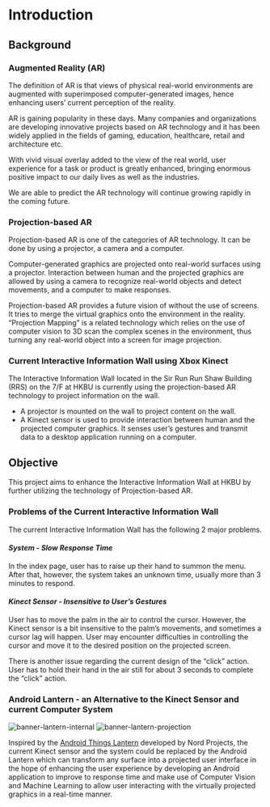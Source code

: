 # Introduction

## Background

### Augmented Reality (AR)
The definition of AR is that views of physical real-world environments are augmented with superimposed computer-generated images, hence enhancing users’ current perception of the reality.

AR is gaining popularity in these days. Many companies and organizations are developing innovative projects based on AR technology and it has been widely applied in the fields of gaming, education, healthcare, retail and architecture etc.

With vivid visual overlay added to the view of the real world, user experience for a task or product is greatly enhanced, bringing enormous positive impact to our daily lives as well as the industries.

We are able to predict the AR technology will continue growing rapidly in the coming future.

<!-- 
To include a reference, add the citation key shown in the references.bib file.
-->

### Projection-based AR
Projection-based AR is one of the categories of AR technology. It can be done by using a projector, a camera and a computer.

Computer-generated graphics are projected onto real-world surfaces using a projector. Interaction between human and the projected graphics are allowed by using a camera to recognize real-world objects and detect movements, and a computer to make responses.

Projection-based AR provides a future vision of without the use of screens. It tries to merge the virtual graphics onto the environment in the reality. “Projection Mapping” is a related technology which relies on the use of computer vision to 3D scan the complex scenes in the environment, thus turning any real-world object into a screen for image projection.

### Current Interactive Information Wall using Xbox Kinect
The Interactive Information Wall located in the Sir Run Run Shaw Building (RRS) on the 7/F at HKBU is currently using the projection-based AR technology to project information on the wall.
- A projector is mounted on the wall to project content on the wall.
- A Kinect sensor is used to provide interaction between human and the projected computer graphics. It senses user’s gestures and transmit data to a desktop application running on a computer.

## Objective
This project aims to enhance the Interactive Information Wall at HKBU by further utilizing the technology of Projection-based AR.

### Problems of the Current Interactive Information Wall
The current Interactive Information Wall has the following 2 major problems.

#### *System - Slow Response Time*
In the index page, user has to raise up their hand to summon the menu. After that, however, the system takes an unknown time, usually more than 3 minutes to respond.

#### *Kinect Sensor - Insensitive to User’s Gestures*
User has to move the palm in the air to control the cursor. However, the Kinect sensor is a bit insensitive to the palm’s movements, and sometimes a cursor lag will happen. User may encounter difficulties in controlling the cursor and move it to the desired position on the projected screen.

There is another issue regarding the current design of the “click” action. User has to hold their hand in the air still for about 3 seconds to complete the “click” action. 

### Android Lantern - an Alternative to the Kinect Sensor and current Computer System

![banner-lantern-internal](https://lh3.googleusercontent.com/3iPwZB9gchkw2s2yITK9BLdrBTrHS38ter2QOt-WZn9i2k80Q0EirODlOin8osvCSSshPWzQnJbk=s300 "banner-lantern-internal") ![banner-lantern-projection](https://lh3.googleusercontent.com/QGS5ZU5DCoCsjDu2ckgtxKGkwG9JGiGfwmjPQiiLPmLtgOSs-taNnomEUzCb3MIMn-3n8QgX-meU=s300 "banner-lantern-projection")

Inspired by the [Android Things Lantern](https://github.com/nordprojects/lantern) developed by 	Nord Projects, the current Kinect sensor and the system could be replaced by the Android Lantern which can transform any surface into a projected user interface in the hope of enhancing the user experience by developing an Android application to improve to response time and make use of Computer Vision and Machine Learning to allow user interacting with the virtually projected graphics in a real-time manner.

<!-- ## Summary of chapters -->

<!-- 
For italic, add one * on either side of the text
For bold, add two * on either side of the text
For bold and italic, add _** on either side of the text
-->

<!--
This is a brief outline of what went into each chapter. **Chapter 1** gives a background on duis tempus justo quis arcu consectetur sollicitudin.  **Chapter 2** discusses morbi sollicitudin gravida tellus in maximus.  **Chapter 3** discusses vestibulum eleifend turpis id turpis sollicitudin aliquet.  **Chapter 4** shows how phasellus gravida non ex id aliquet. Proin faucibus nibh sit amet augue blandit varius.
-->
